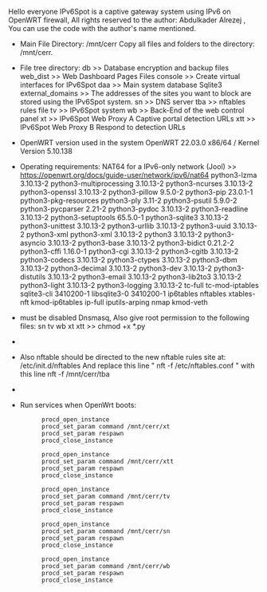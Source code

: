 Hello everyone
IPv6Spot is a captive gateway system using IPv6 on OpenWRT firewall, All rights reserved to the author: Abdulkader Alrezej , You can use the code with the author's name mentioned.

- Main File Directory: /mnt/cerr Copy all files and folders to the directory: /mnt/cerr.
- File tree directory:
	db  >> Database encryption and backup files
	web_dist >> Web Dashboard Pages Files
	console >> Create virtual interfaces for IPv6Spot
	daa >> Main system database Sqlite3
	external_domains >> The addresses of the sites you want to block are stored using the IPv6Spot system.
	sn >> DNS server
	tba >> nftables rules file
	tv >> IPv6Spot system
	wb >> Back-End of the web control panel
	xt >> IPv6Spot Web Proxy  A Captive portal detection URLs 
	xtt >> IPv6Spot Web Proxy  B Respond to detection URLs 
  
- OpenWRT version used in the system OpenWRT 22.03.0 	x86/64 / Kernel Version	5.10.138
- Operating requirements:
  	NAT64 for a IPv6-only network (Jool) >> https://openwrt.org/docs/guide-user/network/ipv6/nat64
  	python3-lzma	3.10.13-2
  	python3-multiprocessing	3.10.13-2
  	python3-ncurses	3.10.13-2
	python3-openssl	3.10.13-2
	python3-pillow	9.5.0-2
	python3-pip	23.0.1-1
	python3-pkg-resources
	python3-ply	3.11-2
	python3-psutil	5.9.0-2
	python3-pycparser	2.21-2
	python3-pydoc	3.10.13-2
	python3-readline	3.10.13-2
	python3-setuptools	65.5.0-1
	python3-sqlite3	3.10.13-2
	python3-unittest	3.10.13-2
	python3-urllib	3.10.13-2
	python3-uuid	3.10.13-2
	python3-xml python3-xml	3.10.13-2
	python3	3.10.13-2
	python3-asyncio	3.10.13-2
	python3-base	3.10.13-2
	python3-bidict	0.21.2-2
	python3-cffi	1.16.0-1
	python3-cgi	3.10.13-2
	python3-cgitb	3.10.13-2
	python3-codecs	3.10.13-2
	python3-ctypes	3.10.13-2
	python3-dbm	3.10.13-2
	python3-decimal	3.10.13-2
	python3-dev	3.10.13-2
	python3-distutils	3.10.13-2
	python3-email	3.10.13-2
	python3-lib2to3	3.10.13-2
	python3-light	3.10.13-2
	python3-logging	3.10.13-2
	tc-full
	tc-mod-iptables
	sqlite3-cli	3410200-1
	libsqlite3-0	3410200-1
	ip6tables
	nftables
	xtables-nft
	kmod-ip6tables
	ip-full
	iputils-arping
	nmap
				kmod-veth
- must be disabled Dnsmasq, Also give root permission to the following files: sn tv wb xt xtt >> chmod +x *.py
- 
- Also nftable should be directed to the new nftable rules site at: /etc/init.d/nftables And replace this line " nft -f /etc/nftables.conf " with this line nft -f /mnt/cerr/tba
- 
- Run services when OpenWrt boots:

			procd_open_instance
			procd_set_param command /mnt/cerr/xt
			procd_set_param respawn
			procd_close_instance

			procd_open_instance
			procd_set_param command /mnt/cerr/xtt
			procd_set_param respawn
			procd_close_instance

			procd_open_instance
			procd_set_param command /mnt/cerr/tv
			procd_set_param respawn
			procd_close_instance

			procd_open_instance
			procd_set_param command /mnt/cerr/sn
			procd_set_param respawn
			procd_close_instance

			procd_open_instance
			procd_set_param command /mnt/cerr/wb
			procd_set_param respawn
			procd_close_instance
